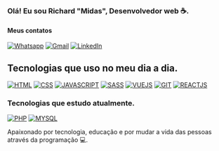 ### Olá! Eu sou Richard "Midas", Desenvolvedor web ☕.
#### Meus contatos
[![Whatsapp](https://img.shields.io/badge/WhatsApp-25D366?style=for-the-badge&logo=whatsapp&logoColor=white)](https://wa.me/5521973972811) [![Gmail]( 	https://img.shields.io/badge/Gmail-D14836?style=for-the-badge&logo=gmail&logoColor=white)](mailto:richardisraelmagalhaes@gmail.com) [![LinkedIn](https://img.shields.io/badge/LinkedIn-0077B5?style=for-the-badge&logo=linkedin&logoColor=white)](https://www.linkedin.com/in/richard-israel-667462246/)


## Tecnologias que uso no meu dia a dia. 

[![HTML](https://img.shields.io/badge/HTML5-E34F26?style=for-the-badge&logo=html5&logoColor=white)]() [![CSS](https://img.shields.io/badge/CSS3-1572B6?style=for-the-badge&logo=css3&logoColor=white)]() [![JAVASCRIPT](https://img.shields.io/badge/JavaScript-323330?style=for-the-badge&logo=javascript&logoColor=F7DF1E)]() [![SASS](https://img.shields.io/badge/Sass-CC6699?style=for-the-badge&logo=sass&logoColor=white)]() [![VUEJS](https://img.shields.io/badge/Vue.js-35495E?style=for-the-badge&logo=vue.js&logoColor=4FC08D)]() [![GIT](https://img.shields.io/badge/GitHub-100000?style=for-the-badge&logo=github&logoColor=white)]() [![REACTJS](https://img.shields.io/badge/React-20232A?style=for-the-badge&logo=react&logoColor=61DAFB)]() 

### Tecnologias que estudo atualmente.

 [![PHP](https://img.shields.io/badge/PHP-777BB4?style=for-the-badge&logo=php&logoColor=white)]() [![MYSQL](https://img.shields.io/badge/MySQL-00000F?style=for-the-badge&logo=mysql&logoColor=white)]()

Apaixonado por tecnologia, educação e por mudar a vida das pessoas através da programação 💻.

